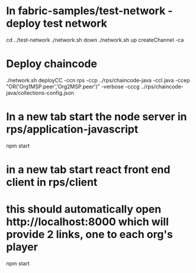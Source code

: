 # In fabric-samples/test-network - deploy test network
cd ../test-network
./network.sh down
./network.sh up createChannel -ca 

# Deploy chaincode
./network.sh deployCC -ccn rps -ccp ../rps/chaincode-java -ccl java -ccep "OR('Org1MSP.peer','Org2MSP.peer')" -verbose -cccg ../rps/chaincode-java/collections-config.json

# In a new tab start the node server in rps/application-javascript
npm start

# in a new tab start react front end client in rps/client
# this should automatically open http://localhost:8000 which will provide 2 links, one to each org's player
npm start